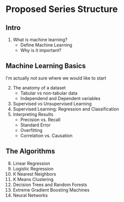 # Proposed Series Structure

## Intro
1. What is machine learning?
    * Define Machine Learning
    * Why is it important?
 
## Machine Learning Basics

I'm actually not sure where we would like to start

2. The anatomy of a dataset
    * Tabular vs non-tabular data
    * Independend and Dependent variables
3. Supervised vs Unsupervised Learning
4. Supervised Learning: Regression and Classification
5. Interpreting Results
    * Precision vs. Recall
    * Standard Error
    * Overfitting
    * Correlation vs. Causation
    
## The Algorithms

8. Linear Regression
9. Logistic Regression
10. K Nearest Neighbors
11. K Means Clustering
12. Decision Trees and Random Forests
13. Extreme Gradient Boosting Machines
14. Neural Networks

    

